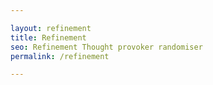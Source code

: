 ```yaml
---

layout: refinement
title: Refinement
seo: Refinement Thought provoker randomiser
permalink: /refinement

---
```

